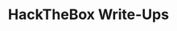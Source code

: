 ---
layout: single
title: "HackTheBox Write-Ups"
author_profile: true
permalink: /hackthebox/
collection: hackthebox
taxonomy: hackthebox
---